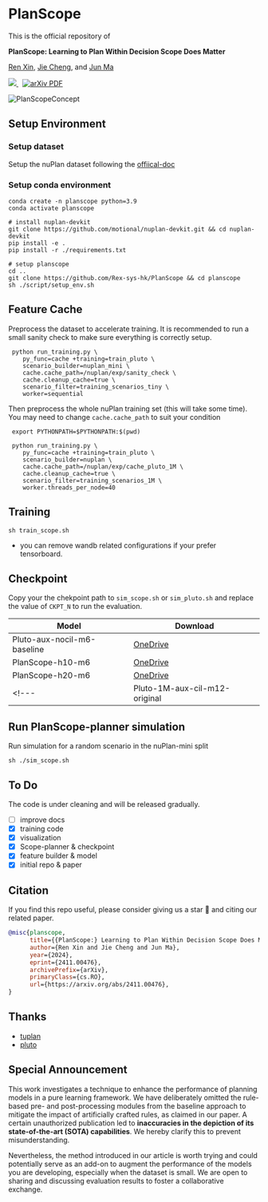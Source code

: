 # PlanScope

This is the official repository of

**PlanScope: Learning to Plan Within Decision Scope Does Matter**

[Ren Xin](https://rex-sys-hk.github.io), [Jie Cheng](https://jchengai.github.io/), and [Jun Ma](https://personal.hkust-gz.edu.cn/junma/index.html)


<p align="left">
<a href="https://rex-sys-hk.github.io/pub_webs/PlanScope/">
<img src="https://img.shields.io/badge/Project-Page-blue?style=flat">
</a>
<a href='https://arxiv.org/abs/2411.00476' style='padding-left: 0.5rem;'>
    <img src='https://img.shields.io/badge/arXiv-PDF-red?style=flat&logo=arXiv&logoColor=wihte' alt='arXiv PDF'>
</a>
</p>

![PlanScopeConcept](https://github.com/user-attachments/assets/c622cb18-8ebe-4b70-94c7-6d7a4c443260)


## Setup Environment

### Setup dataset

Setup the nuPlan dataset following the [offiical-doc](https://nuplan-devkit.readthedocs.io/en/latest/dataset_setup.html)

### Setup conda environment

```
conda create -n planscope python=3.9
conda activate planscope

# install nuplan-devkit
git clone https://github.com/motional/nuplan-devkit.git && cd nuplan-devkit
pip install -e .
pip install -r ./requirements.txt

# setup planscope
cd ..
git clone https://github.com/Rex-sys-hk/PlanScope && cd planscope
sh ./script/setup_env.sh
```

## Feature Cache

Preprocess the dataset to accelerate training. It is recommended to run a small sanity check to make sure everything is correctly setup.

```
 python run_training.py \
    py_func=cache +training=train_pluto \
    scenario_builder=nuplan_mini \
    cache.cache_path=/nuplan/exp/sanity_check \
    cache.cleanup_cache=true \
    scenario_filter=training_scenarios_tiny \
    worker=sequential
```

Then preprocess the whole nuPlan training set (this will take some time). You may need to change `cache.cache_path` to suit your condition

```
 export PYTHONPATH=$PYTHONPATH:$(pwd)

 python run_training.py \
    py_func=cache +training=train_pluto \
    scenario_builder=nuplan \
    cache.cache_path=/nuplan/exp/cache_pluto_1M \
    cache.cleanup_cache=true \
    scenario_filter=training_scenarios_1M \
    worker.threads_per_node=40
```

## Training


```
sh train_scope.sh
```

- you can remove wandb related configurations if your prefer tensorboard.


## Checkpoint

Copy your the chekpoint path to ```sim_scope.sh``` or ```sim_pluto.sh``` and replace the value of ```CKPT_N``` to run the evaluation. 

| Model            | Download |
| ---------------- | -------- |
| Pluto-aux-nocil-m6-baseline  | [OneDrive](https://hkustconnect-my.sharepoint.com/:u:/g/personal/rxin_connect_ust_hk/EYkVd-OcOTFLlP5KE7ZnG-0BrluObe4vd7jNAhHeKtmcjw?e=UBmqf1)|
| PlanScope-h10-m6    | [OneDrive](https://hkustconnect-my.sharepoint.com/:u:/g/personal/rxin_connect_ust_hk/EcxJsqO4QgxJt2HeyfmDEssBelkGmMqzq3pFkk2w5OgQDQ?e=bUem3P)|
| PlanScope-h20-m6    | [OneDrive](https://hkustconnect-my.sharepoint.com/:u:/g/personal/rxin_connect_ust_hk/EbdjCkpdTEBKhwnz4VFv0R8BDD0C76zHsV7BedgYlytV5g?e=9BA7ft)|
<!---| Pluto-1M-aux-cil-m12-original | [OneDrive](https://hkustconnect-my.sharepoint.com/:u:/g/personal/jchengai_connect_ust_hk/EaFpLwwHFYVKsPVLH2nW5nEBNbPS7gqqu_Rv2V1dzODO-Q?e=LAZQcI)    | -->

## Run PlanScope-planner simulation

Run simulation for a random scenario in the nuPlan-mini split

```
sh ./sim_scope.sh
```


## To Do

The code is under cleaning and will be released gradually.

- [ ] improve docs
- [x] training code
- [x] visualization
- [x] Scope-planner & checkpoint
- [x] feature builder & model
- [x] initial repo & paper

## Citation

If you find this repo useful, please consider giving us a star 🌟 and citing our related paper.

```bibtex
@misc{planscope,
      title={{PlanScope:} Learning to Plan Within Decision Scope Does Matter}, 
      author={Ren Xin and Jie Cheng and Jun Ma},
      year={2024},
      eprint={2411.00476},
      archivePrefix={arXiv},
      primaryClass={cs.RO},
      url={https://arxiv.org/abs/2411.00476}, 
}
```

## Thanks
- [tuplan](https://github.com/autonomousvision/tuplan_garage)
- [pluto](https://github.com/jchengai/pluto)


## Special Announcement

This work investigates a technique to enhance the performance of planning models in a pure learning framework. We have deliberately omitted the rule-based pre- and post-processing modules from the baseline approach to mitigate the impact of artificially crafted rules, as claimed in our paper. A certain unauthorized publication led to **inaccuracies in the depiction of its state-of-the-art (SOTA) capabilities**. We hereby clarify this to prevent misunderstanding.

Nevertheless, the method introduced in our article is worth trying and could potentially serve as an add-on to augment the performance of the models you are developing, especially when the dataset is small. We are open to sharing and discussing evaluation results to foster a collaborative exchange.

